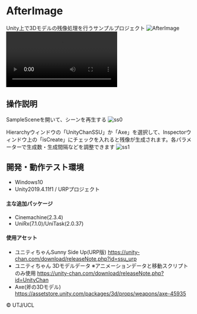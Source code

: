 # AfterImage
Unity上で3Dモデルの残像処理を行うサンプルプロジェクト
![AfterImage](https://user-images.githubusercontent.com/19218953/102886907-52840180-4499-11eb-9862-6c200858858c.PNG)
![SampleMovie](https://user-images.githubusercontent.com/19218953/102885893-76464800-4497-11eb-9d66-87955fa50c29.mp4)

## 操作説明
SampleSceneを開いて、シーンを再生する
![ss0](https://user-images.githubusercontent.com/19218953/102889422-f8d20600-449d-11eb-88c5-64e3bf788742.PNG)

Hierarchyウィンドウの「UnityChanSSU」か「Axe」を選択して、Inspectorウィンドウ上の「isCreate」にチェックを入れると残像が生成されます。各パラメーターで生成数・生成間隔などを調整できます
![ss1](https://user-images.githubusercontent.com/19218953/102889423-fa033300-449d-11eb-862e-0faa7b7b778a.PNG)


## 開発・動作テスト環境
* Windows10
* Unity2019.4.11f1 / URPプロジェクト
#### 主な追加パッケージ
* Cinemachine(2.3.4)
* UniRx(7.1.0)/UniTask(2.0.37)
#### 使用アセット
* ユニティちゃんSunny Side Up(URP版)
https://unity-chan.com/download/releaseNote.php?id=ssu_urp
* ユニティちゃん 3Dモデルデータ
※アニメーションデータと移動スクリプトのみ使用
https://unity-chan.com/download/releaseNote.php?id=UnityChan
* Axe(斧の3Dモデル)
https://assetstore.unity.com/packages/3d/props/weapons/axe-45935

© UTJ/UCL
